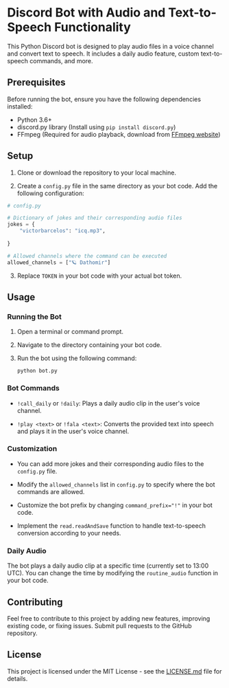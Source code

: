 

# Discord Bot with Audio and Text-to-Speech Functionality

This Python Discord bot is designed to play audio files in a voice channel and convert text to speech. It includes a daily audio feature, custom text-to-speech commands, and more.

## Prerequisites

Before running the bot, ensure you have the following dependencies installed:

- Python 3.6+
- discord.py library (Install using `pip install discord.py`)
- FFmpeg (Required for audio playback, download from [FFmpeg website](https://www.ffmpeg.org/download.html))

## Setup

1. Clone or download the repository to your local machine.

2. Create a `config.py` file in the same directory as your bot code. Add the following configuration:

```python
# config.py

# Dictionary of jokes and their corresponding audio files
jokes = {
    "victorbarcelos": "icq.mp3",
   
}

# Allowed channels where the command can be executed
allowed_channels = ["🪐 Dathomir"]
```

3. Replace `TOKEN` in your bot code with your actual bot token.

## Usage

### Running the Bot

1. Open a terminal or command prompt.

2. Navigate to the directory containing your bot code.

3. Run the bot using the following command:

   ```shell
   python bot.py
   ```

### Bot Commands

- `!call_daily` or `!daily`: Plays a daily audio clip in the user's voice channel.

- `!play <text>` or `!fala <text>`: Converts the provided text into speech and plays it in the user's voice channel.

### Customization

- You can add more jokes and their corresponding audio files to the `config.py` file.

- Modify the `allowed_channels` list in `config.py` to specify where the bot commands are allowed.

- Customize the bot prefix by changing `command_prefix="!"` in your bot code.

- Implement the `read.readAndSave` function to handle text-to-speech conversion according to your needs.

### Daily Audio

The bot plays a daily audio clip at a specific time (currently set to 13:00 UTC). You can change the time by modifying the `routine_audio` function in your bot code.

## Contributing

Feel free to contribute to this project by adding new features, improving existing code, or fixing issues. Submit pull requests to the GitHub repository.

## License

This project is licensed under the MIT License - see the [LICENSE.md](LICENSE.md) file for details.
